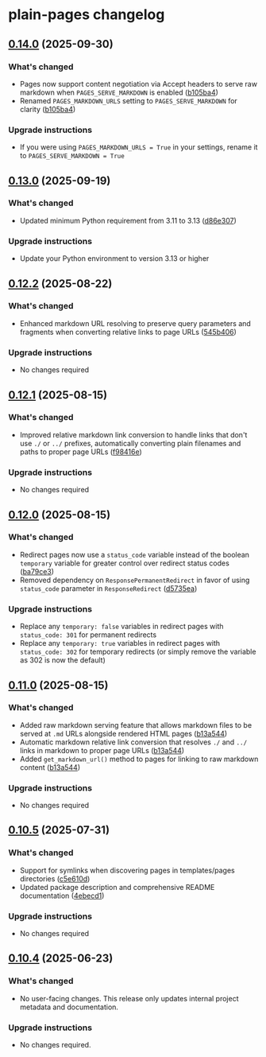 # plain-pages changelog

## [0.14.0](https://github.com/dropseed/plain/releases/plain-pages@0.14.0) (2025-09-30)

### What's changed

- Pages now support content negotiation via Accept headers to serve raw markdown when `PAGES_SERVE_MARKDOWN` is enabled ([b105ba4](https://github.com/dropseed/plain/commit/b105ba4dd0))
- Renamed `PAGES_MARKDOWN_URLS` setting to `PAGES_SERVE_MARKDOWN` for clarity ([b105ba4](https://github.com/dropseed/plain/commit/b105ba4dd0))

### Upgrade instructions

- If you were using `PAGES_MARKDOWN_URLS = True` in your settings, rename it to `PAGES_SERVE_MARKDOWN = True`

## [0.13.0](https://github.com/dropseed/plain/releases/plain-pages@0.13.0) (2025-09-19)

### What's changed

- Updated minimum Python requirement from 3.11 to 3.13 ([d86e307](https://github.com/dropseed/plain/commit/d86e307efb))

### Upgrade instructions

- Update your Python environment to version 3.13 or higher

## [0.12.2](https://github.com/dropseed/plain/releases/plain-pages@0.12.2) (2025-08-22)

### What's changed

- Enhanced markdown URL resolving to preserve query parameters and fragments when converting relative links to page URLs ([545b406](https://github.com/dropseed/plain/commit/545b406a22))

### Upgrade instructions

- No changes required

## [0.12.1](https://github.com/dropseed/plain/releases/plain-pages@0.12.1) (2025-08-15)

### What's changed

- Improved relative markdown link conversion to handle links that don't use `./` or `../` prefixes, automatically converting plain filenames and paths to proper page URLs ([f98416e](https://github.com/dropseed/plain/commit/f98416e1e7))

### Upgrade instructions

- No changes required

## [0.12.0](https://github.com/dropseed/plain/releases/plain-pages@0.12.0) (2025-08-15)

### What's changed

- Redirect pages now use a `status_code` variable instead of the boolean `temporary` variable for greater control over redirect status codes ([ba79ce3](https://github.com/dropseed/plain/commit/ba79ce3d70))
- Removed dependency on `ResponsePermanentRedirect` in favor of using `status_code` parameter in `ResponseRedirect` ([d5735ea](https://github.com/dropseed/plain/commit/d5735ea4f8))

### Upgrade instructions

- Replace any `temporary: false` variables in redirect pages with `status_code: 301` for permanent redirects
- Replace any `temporary: true` variables in redirect pages with `status_code: 302` for temporary redirects (or simply remove the variable as 302 is now the default)

## [0.11.0](https://github.com/dropseed/plain/releases/plain-pages@0.11.0) (2025-08-15)

### What's changed

- Added raw markdown serving feature that allows markdown files to be served at `.md` URLs alongside rendered HTML pages ([b13a544](https://github.com/dropseed/plain/commit/b13a544679c5ffc172fb3e0ef53b97a2a6c50ccb))
- Automatic markdown relative link conversion that resolves `./` and `../` links in markdown to proper page URLs ([b13a544](https://github.com/dropseed/plain/commit/b13a544679c5ffc172fb3e0ef53b97a2a6c50ccb))
- Added `get_markdown_url()` method to pages for linking to raw markdown content ([b13a544](https://github.com/dropseed/plain/commit/b13a544679c5ffc172fb3e0ef53b97a2a6c50ccb))

### Upgrade instructions

- No changes required

## [0.10.5](https://github.com/dropseed/plain/releases/plain-pages@0.10.5) (2025-07-31)

### What's changed

- Support for symlinks when discovering pages in templates/pages directories ([c5e610d](https://github.com/dropseed/plain/commit/c5e610dfb7161551efdc82a23dac985e89078059))
- Updated package description and comprehensive README documentation ([4ebecd1](https://github.com/dropseed/plain/commit/4ebecd1856f96afc09a2ad6887224ae94b1a7395))

### Upgrade instructions

- No changes required

## [0.10.4](https://github.com/dropseed/plain/releases/plain-pages@0.10.4) (2025-06-23)

### What's changed

- No user-facing changes. This release only updates internal project metadata and documentation.

### Upgrade instructions

- No changes required.
